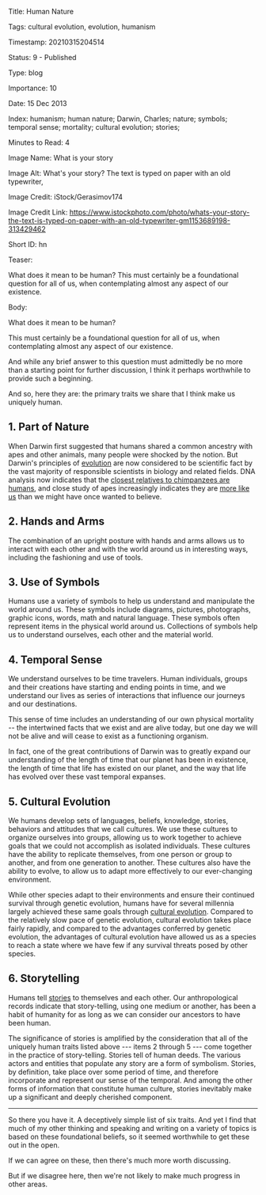 Title:  Human Nature

Tags:   cultural evolution, evolution, humanism

Timestamp: 20210315204514

Status: 9 - Published

Type:   blog

Importance: 10

Date:   15 Dec 2013

Index:  humanism; human nature; Darwin, Charles; nature; symbols; temporal sense; mortality; cultural evolution; stories; 

Minutes to Read: 4

Image Name: What is your story

Image Alt: What's your story? The text is typed on paper with an old typewriter,

Image Credit: iStock/Gerasimov174

Image Credit Link: https://www.istockphoto.com/photo/whats-your-story-the-text-is-typed-on-paper-with-an-old-typewriter-gm1153689198-313429462

Short ID: hn

Teaser: 

What does it mean to be human? This must certainly be a foundational question for all of us, when  contemplating almost any aspect of our existence. 


Body: 

What does it mean to be human?

This must certainly be a foundational question for all of us, when  contemplating almost any aspect of our existence. 

And while any brief answer to this question must admittedly be no more than a starting point for further discussion, I think it perhaps worthwhile to provide such a beginning. 

And so, here they are: the primary traits we share that I think make us uniquely human. 

## 1. Part of Nature

When Darwin first suggested that humans shared a common ancestry with apes and other animals, many people were shocked by the notion. But Darwin's principles of [evolution][] are now considered to be scientific fact by the vast majority of responsible scientists in biology and related fields. DNA analysis now indicates that the [closest relatives to chimpanzees are humans][1], and close study of apes increasingly indicates they are [more like us][2] than we might have once wanted to believe.

## 2. Hands and Arms

The combination of an upright posture with hands and arms allows us to interact with each other and with the world around us in interesting ways, including the fashioning and use of tools. 

## 3. Use of Symbols

Humans use a variety of symbols to help us understand and manipulate the world around us. These symbols include diagrams, pictures, photographs, graphic icons, words, math and natural language. These symbols often represent items in the physical world around us. Collections of symbols help us to understand ourselves, each other and the material world.

## 4. Temporal Sense 

We understand ourselves to be time travelers. Human individuals, groups and their creations have starting and ending points in time, and we understand our lives as series of interactions that influence our journeys and our destinations. 

This sense of time includes an understanding of our own physical mortality -- the intertwined facts that we exist and are alive today, but one day we will not be alive and will cease to exist as a functioning organism. 

In fact, one of the great contributions of Darwin was to greatly expand our understanding of the length of time that our planet has been in existence, the length of time that life has existed on our planet, and the way that life has evolved over these vast temporal expanses. 

## 5. Cultural Evolution

We humans develop sets of languages, beliefs, knowledge, stories, behaviors and attitudes that we call cultures. We use these cultures to organize ourselves into groups, allowing us to work together to achieve goals that we could not accomplish as isolated individuals. These cultures have the ability to replicate themselves, from one person or group to another, and from one generation to another. These cultures also have the ability to evolve, to allow us to adapt more effectively to our ever-changing environment. 

While other species adapt to their environments and ensure their continued survival through genetic evolution, humans have for several millennia largely achieved these same goals through [cultural evolution][cult]. Compared to the relatively slow pace of genetic evolution, cultural evolution takes place fairly rapidly, and compared to the advantages conferred by genetic evolution, the advantages of cultural evolution have allowed us as a species to reach a state where we have few if any survival threats posed by other species. 

## 6. Storytelling

Humans tell [stories][art] to themselves and each other. Our anthropological records indicate that story-telling, using one medium or another, has been a habit of humanity for as long as we can consider our ancestors to have been human. 

The significance of stories is amplified by the consideration that all of the uniquely human traits listed above --- items 2 through 5 --- come together in the practice of story-telling. Stories tell of human deeds. The various actors and entities that populate any story are a form of symbolism. Stories, by definition, take place over some period of time, and therefore incorporate and represent our sense of the temporal. And among the other forms of information that constitute human culture, stories inevitably make up a significant and deeply cherished component. 

----

So there you have it. A deceptively simple list of six traits. And yet I find that much of my other thinking and speaking and writing on a variety of topics is based on these foundational beliefs, so it seemed worthwhile to get these out in the open. 

If we can agree on these, then there's much more worth discussing. 

But if we disagree here, then we're not likely to make much progress in other areas.  


[1]: ../../quotes/chimps-and-humans.html

[2]: ../../quotes/apes-and-humans.html

[art]: ../../tags/art.html

[cult]: ../../tags/cultural-evolution.html

[evolution]: ../../tags/evolution.html
